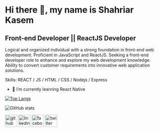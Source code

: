 <!--
### Hi there 👋
-->

<!--
**shahriarkasem/shahriarkasem** is a ✨ _special_ ✨ repository because its `README.md` (this file) appears on your GitHub profile.

Here are some ideas to get you started:

- 🔭 I’m currently working on ...
- 🌱 I’m currently learning ...
- 👯 I’m looking to collaborate on ...
- 🤔 I’m looking for help with ...
- 💬 Ask me about ...
- 📫 How to reach me: ...
- 😄 Pronouns: ...
- ⚡ Fun fact: ...
-->

# Hi there 👋, my name is Shahriar Kasem
## Front-end Developer || ReactJS Developer
Logical and organized individual with a strong foundation in front-end web development. Proficient in JavaScript and ReactJS. Seeking a front-end developer role to enhance and explore my web development knowledge. Ability to convert customer requirements into innovative web application solutions.

Skills: REACT / JS / HTML / CSS / Nodejs / Express

- 🌱 I’m currently learning React Native 


[![Top Langs](https://github-readme-stats.vercel.app/api/top-langs/?username=shahriarkasem)](https://github.com/anuraghazra/github-readme-stats)

![GitHub stats](https://github-readme-stats.vercel.app/api?username=shahriarkasem&show_icons=true&count_private=true)  


[<img src='https://cdn.jsdelivr.net/npm/simple-icons@3.0.1/icons/github.svg' alt='github' height='40'>](https://github.com/shahriarkasem)  [<img src='https://cdn.jsdelivr.net/npm/simple-icons@3.0.1/icons/linkedin.svg' alt='linkedin' height='40'>](https://www.linkedin.com/in/shahriarkasem/)  [<img src='https://cdn.jsdelivr.net/npm/simple-icons@3.0.1/icons/facebook.svg' alt='facebook' height='40'>](https://www.facebook.com/shahriarkasemshourov/)  [<img src='https://cdn.jsdelivr.net/npm/simple-icons@3.0.1/icons/twitter.svg' alt='twitter' height='40'>](https://twitter.com/shahriarkasem)  
